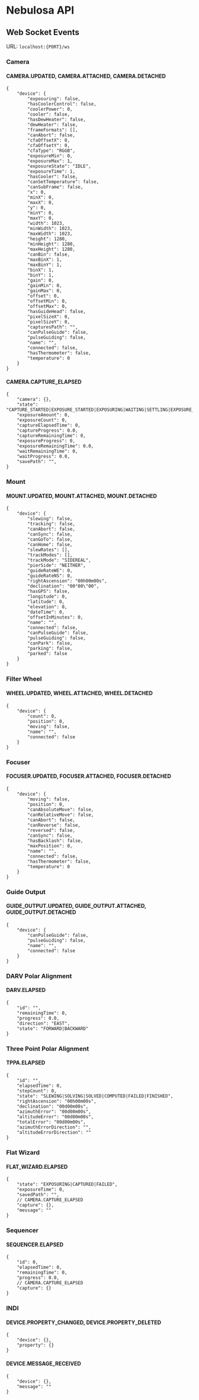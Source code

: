# Nebulosa API

## Web Socket Events

URL: `localhost:{PORT}/ws`

### Camera

#### CAMERA.UPDATED, CAMERA.ATTACHED, CAMERA.DETACHED

```json5
{
    "device": {
        "exposuring": false,
        "hasCoolerControl": false,
        "coolerPower": 0,
        "cooler": false,
        "hasDewHeater": false,
        "dewHeater": false,
        "frameFormats": [],
        "canAbort": false,
        "cfaOffsetX": 0,
        "cfaOffsetY": 0,
        "cfaType": "RGGB",
        "exposureMin": 0,
        "exposureMax": 1,
        "exposureState": "IDLE",
        "exposureTime": 1,
        "hasCooler": false,
        "canSetTemperature": false,
        "canSubFrame": false,
        "x": 0,
        "minX": 0,
        "maxX": 0,
        "y": 0,
        "minY": 0,
        "maxY": 0,
        "width": 1023,
        "minWidth": 1023,
        "maxWidth": 1023,
        "height": 1280,
        "minHeight": 1280,
        "maxHeight": 1280,
        "canBin": false,
        "maxBinX": 1,
        "maxBinY": 1,
        "binX": 1,
        "binY": 1,
        "gain": 0,
        "gainMin": 0,
        "gainMax": 0,
        "offset": 0,
        "offsetMin": 0,
        "offsetMax": 0,
        "hasGuideHead": false,
        "pixelSizeX": 0,
        "pixelSizeY": 0,
        "capturesPath": "",
        "canPulseGuide": false,
        "pulseGuiding": false,
        "name": "",
        "connected": false,
        "hasThermometer": false,
        "temperature": 0
    }
}
```

#### CAMERA.CAPTURE_ELAPSED

```json5
{
    "camera": {},
    "state": "CAPTURE_STARTED|EXPOSURE_STARTED|EXPOSURING|WAITING|SETTLING|EXPOSURE_FINISHED|CAPTURE_FINISHED",
    "exposureAmount": 0,
    "exposureCount": 0,
    "captureElapsedTime": 0,
    "captureProgress": 0.0,
    "captureRemainingTime": 0,
    "exposureProgress": 0,
    "exposureRemainingTime": 0.0,
    "waitRemainingTime": 0,
    "waitProgress": 0.0,
    "savePath": "",
}
```

### Mount

#### MOUNT.UPDATED, MOUNT.ATTACHED, MOUNT.DETACHED

```json5
{
    "device": {
        "slewing": false,
        "tracking": false,
        "canAbort": false,
        "canSync": false,
        "canGoTo": false,
        "canHome": false,
        "slewRates": [],
        "trackModes": [],
        "trackMode": "SIDEREAL",
        "pierSide": "NEITHER",
        "guideRateWE": 0,
        "guideRateNS": 0,
        "rightAscension": "00h00m00s",
        "declination": "00°00\"00",
        "hasGPS": false,
        "longitude": 0,
        "latitude": 0,
        "elevation": 0,
        "dateTime": 0,
        "offsetInMinutes": 0,
        "name": "",
        "connected": false,
        "canPulseGuide": false,
        "pulseGuiding": false,
        "canPark": false,
        "parking": false,
        "parked": false
    }
}
```

### Filter Wheel

#### WHEEL.UPDATED, WHEEL.ATTACHED, WHEEL.DETACHED

```json5
{
    "device": {
        "count": 0,
        "position": 0,
        "moving": false,
        "name": "",
        "connected": false
    }
}
```

### Focuser

#### FOCUSER.UPDATED, FOCUSER.ATTACHED, FOCUSER.DETACHED

```json5
{
    "device": {
        "moving": false,
        "position": 0,
        "canAbsoluteMove": false,
        "canRelativeMove": false,
        "canAbort": false,
        "canReverse": false,
        "reversed": false,
        "canSync": false,
        "hasBacklash": false,
        "maxPosition": 0,
        "name": "",
        "connected": false,
        "hasThermometer": false,
        "temperature": 0
    }
}
```

### Guide Output

#### GUIDE_OUTPUT.UPDATED, GUIDE_OUTPUT.ATTACHED, GUIDE_OUTPUT.DETACHED

```json5
{
    "device": {
        "canPulseGuide": false,
        "pulseGuiding": false,
        "name": "",
        "connected": false
    }
}
```

### DARV Polar Alignment

#### DARV.ELAPSED

```json5
{
    "id": "",
    "remainingTime": 0,
    "progress": 0.0,
    "direction": "EAST",
    "state": "FORWARD|BACKWARD"
}
```

### Three Point Polar Alignment

#### TPPA.ELAPSED

```json5
{
    "id": "",
    "elapsedTime": 0,
    "stepCount": 0,
    "state": "SLEWING|SOLVING|SOLVED|COMPUTED|FAILED|FINISHED",
    "rightAscension": "00h00m00s",
    "declination": "00d00m00s",
    "azimuthError": "00d00m00s",
    "altitudeError": "00d00m00s",
    "totalError": "00d00m00s",
    "azimuthErrorDirection": "",
    "altitudeErrorDirection": ""
}
```

### Flat Wizard

#### FLAT_WIZARD.ELAPSED

```json5
{
    "state": "EXPOSURING|CAPTURED|FAILED",
    "exposureTime": 0,
    "savedPath": "",
    // CAMERA.CAPTURE_ELAPSED
    "capture": {},
    "message": ""
}
```

### Sequencer

#### SEQUENCER.ELAPSED

```json5
{
    "id": 0,
    "elapsedTime": 0,
    "remainingTime": 0,
    "progress": 0.0,
    // CAMERA.CAPTURE_ELAPSED
    "capture": {}
}
```

### INDI

#### DEVICE.PROPERTY_CHANGED, DEVICE.PROPERTY_DELETED

```json5
{
    "device": {},
    "property": {}
}
```

#### DEVICE.MESSAGE_RECEIVED

```json5
{
    "device": {},
    "message": ""
}
```
